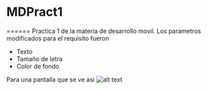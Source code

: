 # MDPract1
======
 Practica 1 de la materia de desarrollo movil.
 Los parametros modificados para el requisito fueron
 * Texto
 * Tamaño de letra
 * Color de fondo

 Para una pantalla que se ve asi
![alt text](https://i.imgur.com/xXwAdBy.png)